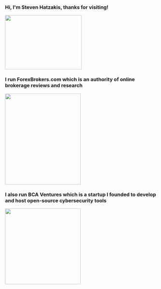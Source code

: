 
### Hi, I'm Steven Hatzakis, thanks for visiting!

<img src="https://shatzakis.files.wordpress.com/2012/02/steven-hatzakis.jpg?" width="253" height="179">

### I run ForexBrokers.com which is an authority of online brokerage reviews and research

<img src="https://www.forexbrokers.com/resources/forexbrokers-logo.svg" width="250" height="300">

### I also run BCA Ventures which is a startup I founded to develop and host open-source cybersecurity tools

<img src="https://bcaventures.com/wp-content/uploads/2018/07/BCAV_v36_reduced.png" width="250" height="250">



